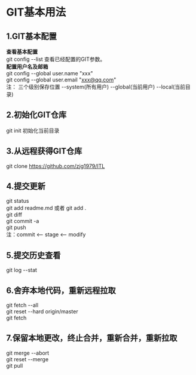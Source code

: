 # GIT基本用法
## 1.GIT基本配置
**查看基本配置**  
git config --list 查看已经配置的GIT参数。  
**配置用户名及邮箱**    
git config --global user.name "xxx"  
git config --global user.email "xxx@qq.com"  
注： 三个级别保存位置 --system(所有用户) --global(当前用户) --local(当前目录)  

## 2.初始化GIT仓库  
git init 初始化当前目录  

## 3.从远程获得GIT仓库  
git clone https://github.com/zjg1979/ITL

## 4.提交更新 
git status  
git add readme.md 或者 git add .  
git diff    
git commit -a  
git push  
注：commit <-- stage <-- modify  


## 5.提交历史查看
git log --stat  

## 6.舍弃本地代码，重新远程拉取
git fetch --all  
git reset --hard origin/master  
git fetch

## 7.保留本地更改，终止合并，重新合并，重新拉取
git merge --abort  
git reset --merge  
git pull  




